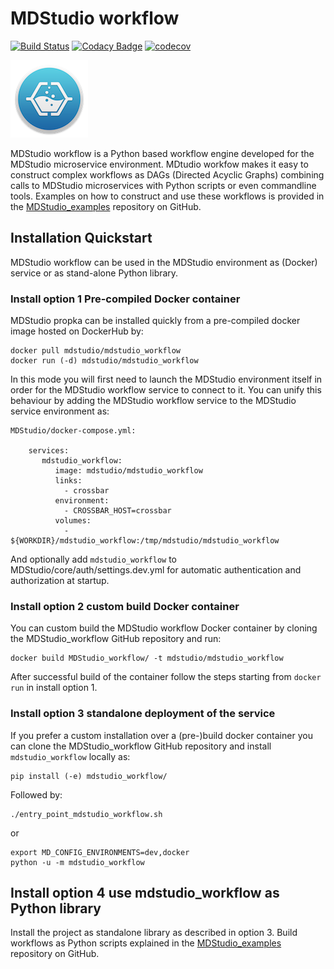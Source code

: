 # MDStudio workflow

[![Build Status](https://travis-ci.com/MD-Studio/MDStudio_workflow.svg?branch=master)](https://travis-ci.com/MD-Studio/MDStudio_workflow)
[![Codacy Badge](https://api.codacy.com/project/badge/Grade/d66db06e8cb041f4b1cd90ace5d6ce69)](https://www.codacy.com/manual/marcvdijk/MDStudio_workflow?utm_source=github.com&amp;utm_medium=referral&amp;utm_content=MD-Studio/MDStudio_workflow&amp;utm_campaign=Badge_Grade)
[![codecov](https://codecov.io/gh/MD-Studio/MDStudio_workflow/branch/master/graph/badge.svg)](https://codecov.io/gh/MD-Studio/MDStudio_workflow)

![Configuration settings](mdstudio-logo.png)

MDStudio workflow is a Python based workflow engine developed for the MDStudio microservice environment. MDtudio 
workfow makes it easy to construct complex workflows as DAGs (Directed Acyclic Graphs) combining calls to MDStudio
microservices with Python scripts or even commandline tools.
Examples on how to construct and use these workflows is provided in the [MDStudio_examples](https://github.com/MD-Studio/MDStudio_examples)
repository on GitHub.

## Installation Quickstart
MDStudio workflow can be used in the MDStudio environment as (Docker) service or as stand-alone Python library.

### Install option 1 Pre-compiled Docker container
MDStudio propka can be installed quickly from a pre-compiled docker image hosted on DockerHub by:

    docker pull mdstudio/mdstudio_workflow
    docker run (-d) mdstudio/mdstudio_workflow

In this mode you will first need to launch the MDStudio environment itself in order for the MDStudio workflow service to 
connect to it. You can unify this behaviour by adding the MDStudio workflow service to the MDStudio service environment as:

    MDStudio/docker-compose.yml:
        
        services:
           mdstudio_workflow:
              image: mdstudio/mdstudio_workflow
              links:
                - crossbar
              environment:
                - CROSSBAR_HOST=crossbar
              volumes:
                - ${WORKDIR}/mdstudio_workflow:/tmp/mdstudio/mdstudio_workflow

And optionally add `mdstudio_workflow` to MDStudio/core/auth/settings.dev.yml for automatic authentication and 
authorization at startup.

### Install option 2 custom build Docker container
You can custom build the MDStudio workflow Docker container by cloning the MDStudio_workflow GitHub repository and run:

    docker build MDStudio_workflow/ -t mdstudio/mdstudio_workflow
    
After successful build of the container follow the steps starting from `docker run` in install option 1.

### Install option 3 standalone deployment of the service
If you prefer a custom installation over a (pre-)build docker container you can clone the MDStudio_workflow GitHub
repository and install `mdstudio_workflow` locally as:

    pip install (-e) mdstudio_workflow/

Followed by:

    ./entry_point_mdstudio_workflow.sh
    
or

    export MD_CONFIG_ENVIRONMENTS=dev,docker
    python -u -m mdstudio_workflow

## Install option 4 use mdstudio_workflow as Python library
Install the project as standalone library as described in option 3. Build workflows as Python scripts explained in the
[MDStudio_examples](https://github.com/MD-Studio/MDStudio_examples) repository on GitHub.
